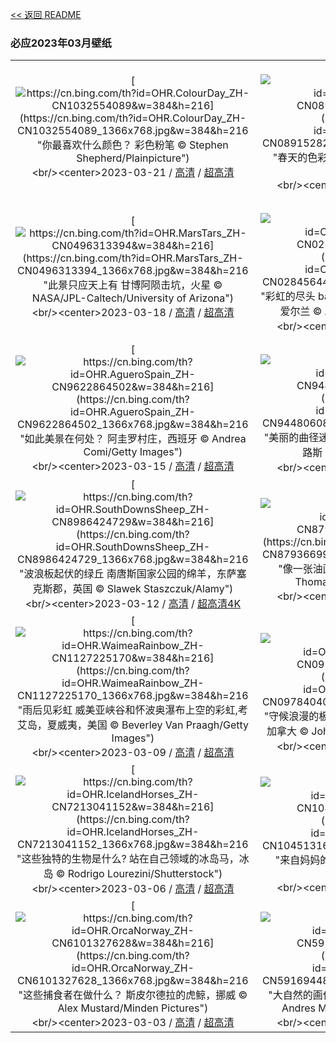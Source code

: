 [<< 返回 README](../../README.md)
### 必应2023年03月壁纸
||||
|:---:|:---:|:---:|
|[![https://cn.bing.com/th?id=OHR.ColourDay_ZH-CN1032554089&w=384&h=216](https://cn.bing.com/th?id=OHR.ColourDay_ZH-CN1032554089_1366x768.jpg&w=384&h=216 "你最喜欢什么颜色？&#10;彩色粉笔&#10;© Stephen Shepherd/Plainpicture")](https://cn.bing.com/search?q=%e5%bd%a9%e8%89%b2%e7%b2%89%e7%ac%94&form=hpcapt&mkt=zh-cn&filters=HpDate:"20230320_1600")<br/><center>2023-03-21 / [高清](https://cn.bing.com/th?id=OHR.ColourDay_ZH-CN1032554089_1920x1200.jpg&w=1920&h=1200) / [超高清](https://cn.bing.com/th?id=OHR.ColourDay_ZH-CN1032554089_UHD.jpg)<center/>|[![https://cn.bing.com/th?id=OHR.PurpleCrocus_ZH-CN0891528297&w=384&h=216](https://cn.bing.com/th?id=OHR.PurpleCrocus_ZH-CN0891528297_1366x768.jpg&w=384&h=216 "春天的色彩&#10;紫番红花&#10;© Raimund Linke/Getty Images")](https://cn.bing.com/search?q=%e7%b4%ab%e7%95%aa%e7%ba%a2%e8%8a%b1&form=hpcapt&mkt=zh-cn&filters=HpDate:"20230319_1600")<br/><center>2023-03-20 / [高清](https://cn.bing.com/th?id=OHR.PurpleCrocus_ZH-CN0891528297_1920x1200.jpg&w=1920&h=1200) / [超高清](https://cn.bing.com/th?id=OHR.PurpleCrocus_ZH-CN0891528297_UHD.jpg)<center/>|[![https://cn.bing.com/th?id=OHR.BarnOwlWinter_ZH-CN5484796826&w=384&h=216](https://cn.bing.com/th?id=OHR.BarnOwlWinter_ZH-CN5484796826_1366x768.jpg&w=384&h=216 "用脸比心&#10;仓鸮，英格兰&#10;© Ondrej Prosicky/Getty Images")](https://cn.bing.com/search?q=%e4%bb%93%e9%b8%ae&form=hpcapt&mkt=zh-cn&filters=HpDate:"20230318_1600")<br/><center>2023-03-19 / [高清](https://cn.bing.com/th?id=OHR.BarnOwlWinter_ZH-CN5484796826_1920x1200.jpg&w=1920&h=1200) / [超高清4K](https://cn.bing.com/th?id=OHR.BarnOwlWinter_ZH-CN5484796826_UHD.jpg&w=3840&h=2160)<center/>|
|[![https://cn.bing.com/th?id=OHR.MarsTars_ZH-CN0496313394&w=384&h=216](https://cn.bing.com/th?id=OHR.MarsTars_ZH-CN0496313394_1366x768.jpg&w=384&h=216 "此景只应天上有&#10;甘博阿陨击坑，火星&#10;© NASA/JPL-Caltech/University of Arizona")](https://cn.bing.com/search?q=%e7%81%ab%e6%98%9f&form=hpcapt&mkt=zh-cn&filters=HpDate:"20230317_1600")<br/><center>2023-03-18 / [高清](https://cn.bing.com/th?id=OHR.MarsTars_ZH-CN0496313394_1920x1200.jpg&w=1920&h=1200) / [超高清](https://cn.bing.com/th?id=OHR.MarsTars_ZH-CN0496313394_UHD.jpg)<center/>|[![https://cn.bing.com/th?id=OHR.BallyvooneyCove_ZH-CN0284564457&w=384&h=216](https://cn.bing.com/th?id=OHR.BallyvooneyCove_ZH-CN0284564457_1366x768.jpg&w=384&h=216 "彩虹的尽头&#10;ballyvooney海岸，科佩海岸地质公园，爱尔兰&#10;© Andrea Pistolesi/Getty Images")](https://cn.bing.com/search?q=%e7%88%b1%e5%b0%94%e5%85%b0%e7%a7%91%e4%bd%a9%e6%b5%b7%e5%b2%b8%e5%9c%b0%e8%b4%a8%e5%85%ac%e5%9b%ad&form=hpcapt&mkt=zh-cn&filters=HpDate:"20230316_1600")<br/><center>2023-03-17 / [高清](https://cn.bing.com/th?id=OHR.BallyvooneyCove_ZH-CN0284564457_1920x1200.jpg&w=1920&h=1200) / [超高清](https://cn.bing.com/th?id=OHR.BallyvooneyCove_ZH-CN0284564457_UHD.jpg)<center/>|[![https://cn.bing.com/th?id=OHR.ChengduPanda_ZH-CN0043208941&w=384&h=216](https://cn.bing.com/th?id=OHR.ChengduPanda_ZH-CN0043208941_1366x768.jpg&w=384&h=216 "熊猫喜欢冬天吗？&#10;成都大熊猫繁育研究基地，中国&#10;© Jim Zuckerman/Jaynes Gallery/DanitaDelimont")](https://cn.bing.com/search?q=%e6%88%90%e9%83%bd%e5%a4%a7%e7%86%8a%e7%8c%ab%e7%b9%81%e8%82%b2%e7%a0%94%e7%a9%b6%e5%9f%ba%e5%9c%b0&form=hpcapt&mkt=zh-cn&filters=HpDate:"20230315_1600")<br/><center>2023-03-16 / [高清](https://cn.bing.com/th?id=OHR.ChengduPanda_ZH-CN0043208941_1920x1200.jpg&w=1920&h=1200) / [超高清](https://cn.bing.com/th?id=OHR.ChengduPanda_ZH-CN0043208941_UHD.jpg)<center/>|
|[![https://cn.bing.com/th?id=OHR.AgueroSpain_ZH-CN9622864502&w=384&h=216](https://cn.bing.com/th?id=OHR.AgueroSpain_ZH-CN9622864502_1366x768.jpg&w=384&h=216 "如此美景在何处？&#10;阿圭罗村庄，西班牙&#10;© Andrea Comi/Getty Images")](https://cn.bing.com/search?q=%e9%98%bf%e5%9c%ad%e7%bd%97%e6%9d%91%e5%ba%84&form=hpcapt&mkt=zh-cn&filters=HpDate:"20230314_1600")<br/><center>2023-03-15 / [高清](https://cn.bing.com/th?id=OHR.AgueroSpain_ZH-CN9622864502_1920x1200.jpg&w=1920&h=1200) / [超高清](https://cn.bing.com/th?id=OHR.AgueroSpain_ZH-CN9622864502_UHD.jpg)<center/>|[![https://cn.bing.com/th?id=OHR.CyprusMaze_ZH-CN9448060895&w=384&h=216](https://cn.bing.com/th?id=OHR.CyprusMaze_ZH-CN9448060895_1366x768.jpg&w=384&h=216 "美丽的曲径迷宫&#10;阿伊纳帕植物园灌木丛迷宫，塞浦路斯&#10;© Tpopova/Getty Images")](https://cn.bing.com/search?q=%e5%a1%9e%e6%b5%a6%e8%b7%af%e6%96%af&form=hpcapt&mkt=zh-cn&filters=HpDate:"20230313_1600")<br/><center>2023-03-14 / [高清](https://cn.bing.com/th?id=OHR.CyprusMaze_ZH-CN9448060895_1920x1200.jpg&w=1920&h=1200) / [超高清](https://cn.bing.com/th?id=OHR.CyprusMaze_ZH-CN9448060895_UHD.jpg)<center/>|[![https://cn.bing.com/th?id=OHR.LionessesNap_ZH-CN9240393299&w=384&h=216](https://cn.bing.com/th?id=OHR.LionessesNap_ZH-CN9240393299_1366x768.jpg&w=384&h=216 "午睡消除烦恼&#10;正在睡觉的母狮, 塞伦盖蒂国家公园，坦桑利亚&#10;© Cavan Images/Shutterstock")](https://cn.bing.com/search?q=%e5%a1%9e%e4%bc%a6%e7%9b%96%e8%92%82%e5%9b%bd%e5%ae%b6%e5%85%ac%e5%9b%ad&form=hpcapt&mkt=zh-cn&filters=HpDate:"20230312_1600")<br/><center>2023-03-13 / [高清](https://cn.bing.com/th?id=OHR.LionessesNap_ZH-CN9240393299_1920x1200.jpg&w=1920&h=1200) / [超高清](https://cn.bing.com/th?id=OHR.LionessesNap_ZH-CN9240393299_UHD.jpg)<center/>|
|[![https://cn.bing.com/th?id=OHR.SouthDownsSheep_ZH-CN8986424729&w=384&h=216](https://cn.bing.com/th?id=OHR.SouthDownsSheep_ZH-CN8986424729_1366x768.jpg&w=384&h=216 "波浪板起伏的绿丘&#10;南唐斯国家公园的绵羊，东萨塞克斯郡，英国&#10;© Slawek Staszczuk/Alamy")](https://cn.bing.com/search?q=%e5%8d%97%e5%94%90%e6%96%af%e5%9b%bd%e5%ae%b6%e5%85%ac%e5%9b%ad&form=hpcapt&mkt=zh-cn&filters=HpDate:"20230311_1600")<br/><center>2023-03-12 / [高清](https://cn.bing.com/th?id=OHR.SouthDownsSheep_ZH-CN8986424729_1920x1200.jpg&w=1920&h=1200) / [超高清4K](https://cn.bing.com/th?id=OHR.SouthDownsSheep_ZH-CN8986424729_UHD.jpg&w=3840&h=2160)<center/>|[![https://cn.bing.com/th?id=OHR.LongWharf_ZH-CN8793669955&w=384&h=216](https://cn.bing.com/th?id=OHR.LongWharf_ZH-CN8793669955_1366x768.jpg&w=384&h=216 "像一张油画&#10;马萨诸塞州格洛斯特的沼泽地&#10;© Thomas H. Mitchell/Getty Images")](https://cn.bing.com/search?q=%e9%a9%ac%e8%90%a8%e8%af%b8%e5%a1%9e%e5%b7%9e%e6%a0%bc%e6%b4%9b%e6%96%af%e7%89%b9&form=hpcapt&mkt=zh-cn&filters=HpDate:"20230310_1600")<br/><center>2023-03-11 / [高清](https://cn.bing.com/th?id=OHR.LongWharf_ZH-CN8793669955_1920x1200.jpg&w=1920&h=1200) / [超高清](https://cn.bing.com/th?id=OHR.LongWharf_ZH-CN8793669955_UHD.jpg)<center/>|[![https://cn.bing.com/th?id=OHR.EdaleValley_ZH-CN8464524952&w=384&h=216](https://cn.bing.com/th?id=OHR.EdaleValley_ZH-CN8464524952_1366x768.jpg&w=384&h=216 "巨人的谜题&#10;埃代尔，峰区，英国&#10;© John Finney/Getty Images")](https://cn.bing.com/search?q=%e8%8b%b1%e5%9b%bd%e5%b3%b0%e5%8c%ba&form=hpcapt&mkt=zh-cn&filters=HpDate:"20230309_1600")<br/><center>2023-03-10 / [高清](https://cn.bing.com/th?id=OHR.EdaleValley_ZH-CN8464524952_1920x1200.jpg&w=1920&h=1200) / [超高清](https://cn.bing.com/th?id=OHR.EdaleValley_ZH-CN8464524952_UHD.jpg)<center/>|
|[![https://cn.bing.com/th?id=OHR.WaimeaRainbow_ZH-CN1127225170&w=384&h=216](https://cn.bing.com/th?id=OHR.WaimeaRainbow_ZH-CN1127225170_1366x768.jpg&w=384&h=216 "雨后见彩虹&#10;威美亚峡谷和怀波奥瀑布上空的彩虹,考艾岛，夏威夷，美国&#10;© Beverley Van Praagh/Getty Images")](https://cn.bing.com/search?q=%e5%a8%81%e7%be%8e%e4%ba%9a%e5%b3%a1%e8%b0%b7&form=hpcapt&mkt=zh-cn&filters=HpDate:"20230308_1600")<br/><center>2023-03-09 / [高清](https://cn.bing.com/th?id=OHR.WaimeaRainbow_ZH-CN1127225170_1920x1200.jpg&w=1920&h=1200) / [超高清](https://cn.bing.com/th?id=OHR.WaimeaRainbow_ZH-CN1127225170_UHD.jpg)<center/>|[![https://cn.bing.com/th?id=OHR.WhitehorseAurora_ZH-CN0978404088&w=384&h=216](https://cn.bing.com/th?id=OHR.WhitehorseAurora_ZH-CN0978404088_1366x768.jpg&w=384&h=216 "守候浪漫的极光&#10;极光展示，怀特霍斯，育空地区，加拿大&#10;© John Hyde/plainpicture/Design Pics")](https://cn.bing.com/search?q=%e6%80%80%e7%89%b9%e9%9c%8d%e6%96%af%e5%8c%97%e6%9e%81%e5%85%89&form=hpcapt&mkt=zh-cn&filters=HpDate:"20230307_1600")<br/><center>2023-03-08 / [高清](https://cn.bing.com/th?id=OHR.WhitehorseAurora_ZH-CN0978404088_1920x1200.jpg&w=1920&h=1200) / [超高清](https://cn.bing.com/th?id=OHR.WhitehorseAurora_ZH-CN0978404088_UHD.jpg)<center/>|[![https://cn.bing.com/th?id=OHR.YuanyangChina_ZH-CN7360249295&w=384&h=216](https://cn.bing.com/th?id=OHR.YuanyangChina_ZH-CN7360249295_1366x768.jpg&w=384&h=216 "彩虹般的风景&#10;梯田鸟瞰图，元阳，中国&#10;© AlexGcs/Getty Images")](https://cn.bing.com/search?q=%e4%b8%ad%e5%9b%bd%e5%85%83%e9%98%b3&form=hpcapt&mkt=zh-cn&filters=HpDate:"20230306_1600")<br/><center>2023-03-07 / [高清](https://cn.bing.com/th?id=OHR.YuanyangChina_ZH-CN7360249295_1920x1200.jpg&w=1920&h=1200) / [超高清](https://cn.bing.com/th?id=OHR.YuanyangChina_ZH-CN7360249295_UHD.jpg)<center/>|
|[![https://cn.bing.com/th?id=OHR.IcelandHorses_ZH-CN7213041152&w=384&h=216](https://cn.bing.com/th?id=OHR.IcelandHorses_ZH-CN7213041152_1366x768.jpg&w=384&h=216 "这些独特的生物是什么?&#10;站在自己领域的冰岛马，冰岛&#10;© Rodrigo Lourezini/Shutterstock")](https://cn.bing.com/search?q=%e5%86%b0%e5%b2%9b%e9%a9%ac&form=hpcapt&mkt=zh-cn&filters=HpDate:"20230305_1600")<br/><center>2023-03-06 / [高清](https://cn.bing.com/th?id=OHR.IcelandHorses_ZH-CN7213041152_1920x1200.jpg&w=1920&h=1200) / [超高清](https://cn.bing.com/th?id=OHR.IcelandHorses_ZH-CN7213041152_UHD.jpg)<center/>|[![https://cn.bing.com/th?id=OHR.HuggingKanga_ZH-CN1045131695&w=384&h=216](https://cn.bing.com/th?id=OHR.HuggingKanga_ZH-CN1045131695_1366x768.jpg&w=384&h=216 "来自妈妈的拥抱和爱&#10;袋鼠妈妈和宝宝&#10;© Belle Ciezak/Shutterstock")](https://cn.bing.com/search?q=%e8%a2%8b%e9%bc%a0&form=hpcapt&mkt=zh-cn&filters=HpDate:"20230304_1600")<br/><center>2023-03-05 / [高清](https://cn.bing.com/th?id=OHR.HuggingKanga_ZH-CN1045131695_1920x1200.jpg&w=1920&h=1200) / [超高清](https://cn.bing.com/th?id=OHR.HuggingKanga_ZH-CN1045131695_UHD.jpg)<center/>|[![https://cn.bing.com/th?id=OHR.PicoVolcano_ZH-CN6865997792&w=384&h=216](https://cn.bing.com/th?id=OHR.PicoVolcano_ZH-CN6865997792_1366x768.jpg&w=384&h=216 "人迹罕至的一条路&#10;通往皮库山的道路，葡萄牙&#10;© Marco Bottigelli/Getty Images")](https://cn.bing.com/search?q=%e7%9a%ae%e5%ba%93%e5%b1%b1&form=hpcapt&mkt=zh-cn&filters=HpDate:"20230303_1600")<br/><center>2023-03-04 / [高清](https://cn.bing.com/th?id=OHR.PicoVolcano_ZH-CN6865997792_1920x1200.jpg&w=1920&h=1200) / [超高清](https://cn.bing.com/th?id=OHR.PicoVolcano_ZH-CN6865997792_UHD.jpg)<center/>|
|[![https://cn.bing.com/th?id=OHR.OrcaNorway_ZH-CN6101327628&w=384&h=216](https://cn.bing.com/th?id=OHR.OrcaNorway_ZH-CN6101327628_1366x768.jpg&w=384&h=216 "这些捕食者在做什么？&#10;斯皮尔德拉的虎鲸，挪威&#10;© Alex Mustard/Minden Pictures")](https://cn.bing.com/search?q=%e8%99%8e%e9%b2%b8&form=hpcapt&mkt=zh-cn&filters=HpDate:"20230302_1600")<br/><center>2023-03-03 / [高清](https://cn.bing.com/th?id=OHR.OrcaNorway_ZH-CN6101327628_1920x1200.jpg&w=1920&h=1200) / [超高清](https://cn.bing.com/th?id=OHR.OrcaNorway_ZH-CN6101327628_UHD.jpg)<center/>|[![https://cn.bing.com/th?id=OHR.NegratinSpain_ZH-CN5916944876&w=384&h=216](https://cn.bing.com/th?id=OHR.NegratinSpain_ZH-CN5916944876_1366x768.jpg&w=384&h=216 "大自然的画作&#10;内格拉廷湖，格拉纳达，西班牙&#10;© Andres Martinez Olmedo/Getty Images")](https://cn.bing.com/search?q=%e6%a0%bc%e6%8b%89%e7%ba%b3%e8%be%be&form=hpcapt&mkt=zh-cn&filters=HpDate:"20230301_1600")<br/><center>2023-03-02 / [高清](https://cn.bing.com/th?id=OHR.NegratinSpain_ZH-CN5916944876_1920x1200.jpg&w=1920&h=1200) / [超高清](https://cn.bing.com/th?id=OHR.NegratinSpain_ZH-CN5916944876_UHD.jpg)<center/>|[![https://cn.bing.com/th?id=OHR.LuebeckCityGate_ZH-CN4618826141&w=384&h=216](https://cn.bing.com/th?id=OHR.LuebeckCityGate_ZH-CN4618826141_1366x768.jpg&w=384&h=216 "纪念硬币上的著名建筑&#10;吕贝克的霍尔斯滕门，德国&#10;© Harald Nachtmann/Getty Images")](https://cn.bing.com/search?q=%e9%9c%8d%e5%b0%94%e6%96%af%e6%bb%95%e9%97%a8&form=hpcapt&mkt=zh-cn&filters=HpDate:"20230228_1600")<br/><center>2023-03-01 / [高清](https://cn.bing.com/th?id=OHR.LuebeckCityGate_ZH-CN4618826141_1920x1200.jpg&w=1920&h=1200) / [超高清](https://cn.bing.com/th?id=OHR.LuebeckCityGate_ZH-CN4618826141_UHD.jpg)<center/>|
